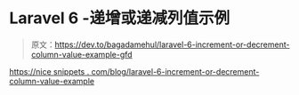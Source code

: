 # Laravel 6 -递增或递减列值示例

> 原文：<https://dev.to/bagadamehul/laravel-6-increment-or-decrement-column-value-example-gfd>

[https://nice snippets . com/blog/laravel-6-increment-or-decrement-column-value-example](https://nicesnippets.com/blog/laravel-6-increment-or-decrement-column-value-example)